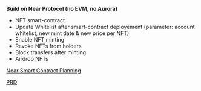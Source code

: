 **Build on Near Protocol (no EVM, no Aurora)**

- NFT smart-contract
- Update Whitelist after smart-contract deployement (parameter: account whitelist, new mint date & new price per NFT)
- Enable NFT minting
- Revoke NFTs from holders
- Block transfers after minting
- Airdrop NFTs

[Near Smart Contract Planning](https://www.notion.so/zero-code/Near-Smart-Contract-planning-PRD-a7c3ca9ce6e34e2fa7c8b855a9d56c77)

[PRD](https://zero-code.notion.site/Product-Requirement-Document-Build-NFT-Smart-Contract-on-Near-using-Rust-4c9037eda1a54c72a1be918696bcf397)

